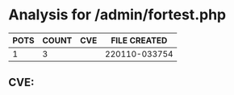 # Analysis for /admin/fortest.php
| POTS | COUNT | CVE | FILE CREATED |
|---|---|---|---|
| 1 | 3 | | 220110-033754 |

## CVE: 